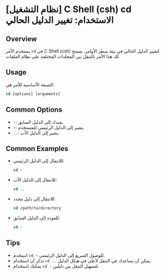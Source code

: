 # [نظام التشغيل] C Shell (csh) cd الاستخدام: تغيير الدليل الحالي

## Overview
يستخدم الأمر `cd` في C Shell (csh) لتغيير الدليل الحالي في بيئة سطر الأوامر. يسمح لك هذا الأمر بالتنقل بين المجلدات المختلفة على نظام الملفات.

## Usage
الصيغة الأساسية للأمر هي:

```csh
cd [options] [arguments]
```

## Common Options
- `-`: يعيدك إلى الدليل السابق.
- `~`: يشير إلى الدليل الرئيسي للمستخدم.
- `..`: يشير إلى الدليل الأب.

## Common Examples
- للانتقال إلى الدليل الرئيسي:
  ```csh
  cd ~
  ```

- للانتقال إلى الدليل الأب:
  ```csh
  cd ..
  ```

- للانتقال إلى دليل محدد:
  ```csh
  cd /path/to/directory
  ```

- للعودة إلى الدليل السابق:
  ```csh
  cd -
  ```

## Tips
- استخدم `cd ~` للوصول السريع إلى الدليل الرئيسي.
- تذكر أن استخدام `cd ..` يمكن أن يساعدك في التنقل لأعلى في هيكل الدليل.
- يمكنك استخدام `cd -` لتسهيل التنقل بين دليلين.